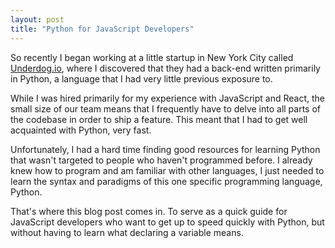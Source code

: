 ```yaml
---
layout: post
title: "Python for JavaScript Developers"
---
```


So recently I began working at a little startup in New York City called
[Underdog.io](https://underdog.io), where I discovered that they had a back-end
written primarily in Python, a language that I had very little previous exposure
to.

While I was hired primarily for my experience with JavaScript and React, the
small size of our team means that I frequently have to delve into all parts of
the codebase in order to ship a feature. This meant that I had to get well
acquainted with Python, very fast.

Unfortunately, I had a hard time finding good resources for learning Python that
wasn't targeted to people who haven't programmed before. I already knew how to
program and am familiar with other languages, I just needed to learn the syntax
and paradigms of this one specific programming language, Python.

That's where this blog post comes in. To serve as a quick guide for JavaScript
developers who want to get up to speed quickly with Python, but without having
to learn what declaring a variable means.
